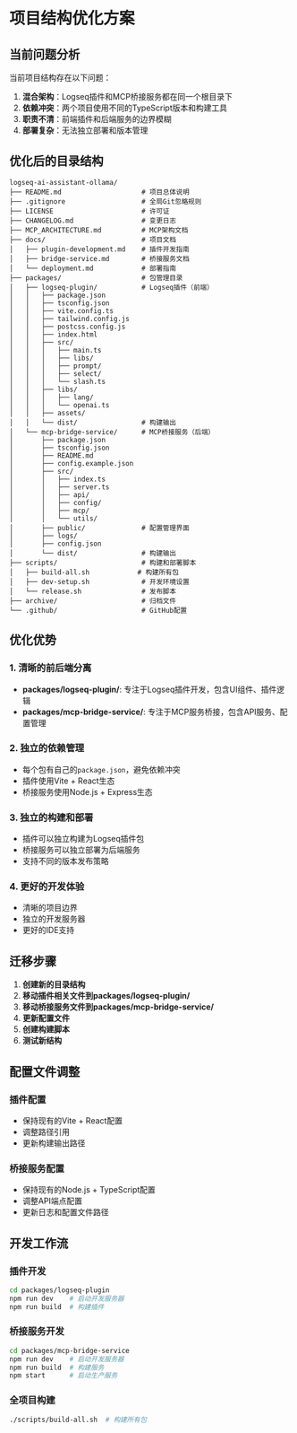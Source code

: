 # 项目结构优化方案

## 当前问题分析

当前项目结构存在以下问题：
1. **混合架构**：Logseq插件和MCP桥接服务都在同一个根目录下
2. **依赖冲突**：两个项目使用不同的TypeScript版本和构建工具
3. **职责不清**：前端插件和后端服务的边界模糊
4. **部署复杂**：无法独立部署和版本管理

## 优化后的目录结构

```
logseq-ai-assistant-ollama/
├── README.md                    # 项目总体说明
├── .gitignore                   # 全局Git忽略规则
├── LICENSE                      # 许可证
├── CHANGELOG.md                 # 变更日志
├── MCP_ARCHITECTURE.md          # MCP架构文档
├── docs/                        # 项目文档
│   ├── plugin-development.md    # 插件开发指南
│   ├── bridge-service.md        # 桥接服务文档
│   └── deployment.md            # 部署指南
├── packages/                    # 包管理目录
│   ├── logseq-plugin/           # Logseq插件（前端）
│   │   ├── package.json
│   │   ├── tsconfig.json
│   │   ├── vite.config.ts
│   │   ├── tailwind.config.js
│   │   ├── postcss.config.js
│   │   ├── index.html
│   │   ├── src/
│   │   │   ├── main.ts
│   │   │   ├── libs/
│   │   │   ├── prompt/
│   │   │   ├── select/
│   │   │   └── slash.ts
│   │   ├── libs/
│   │   │   ├── lang/
│   │   │   └── openai.ts
│   │   ├── assets/
│   │   └── dist/                # 构建输出
│   └── mcp-bridge-service/      # MCP桥接服务（后端）
│       ├── package.json
│       ├── tsconfig.json
│       ├── README.md
│       ├── config.example.json
│       ├── src/
│       │   ├── index.ts
│       │   ├── server.ts
│       │   ├── api/
│       │   ├── config/
│       │   ├── mcp/
│       │   └── utils/
│       ├── public/              # 配置管理界面
│       ├── logs/
│       ├── config.json
│       └── dist/                # 构建输出
├── scripts/                     # 构建和部署脚本
│   ├── build-all.sh            # 构建所有包
│   ├── dev-setup.sh             # 开发环境设置
│   └── release.sh               # 发布脚本
├── archive/                     # 归档文件
└── .github/                     # GitHub配置
```

## 优化优势

### 1. 清晰的前后端分离
- **packages/logseq-plugin/**: 专注于Logseq插件开发，包含UI组件、插件逻辑
- **packages/mcp-bridge-service/**: 专注于MCP服务桥接，包含API服务、配置管理

### 2. 独立的依赖管理
- 每个包有自己的`package.json`，避免依赖冲突
- 插件使用Vite + React生态
- 桥接服务使用Node.js + Express生态

### 3. 独立的构建和部署
- 插件可以独立构建为Logseq插件包
- 桥接服务可以独立部署为后端服务
- 支持不同的版本发布策略

### 4. 更好的开发体验
- 清晰的项目边界
- 独立的开发服务器
- 更好的IDE支持

## 迁移步骤

1. **创建新的目录结构**
2. **移动插件相关文件到packages/logseq-plugin/**
3. **移动桥接服务文件到packages/mcp-bridge-service/**
4. **更新配置文件**
5. **创建构建脚本**
6. **测试新结构**

## 配置文件调整

### 插件配置
- 保持现有的Vite + React配置
- 调整路径引用
- 更新构建输出路径

### 桥接服务配置
- 保持现有的Node.js + TypeScript配置
- 调整API端点配置
- 更新日志和配置文件路径

## 开发工作流

### 插件开发
```bash
cd packages/logseq-plugin
npm run dev    # 启动开发服务器
npm run build  # 构建插件
```

### 桥接服务开发
```bash
cd packages/mcp-bridge-service
npm run dev    # 启动开发服务器
npm run build  # 构建服务
npm start      # 启动生产服务
```

### 全项目构建
```bash
./scripts/build-all.sh  # 构建所有包
```